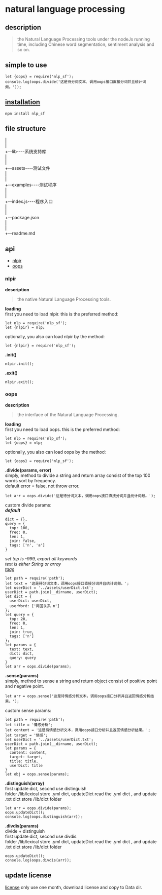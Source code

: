 # natural language processing  

## description  
  > the Natural Language Processing tools under the nodeJs running time, including Chinese word segmentation, sentiment analysis and so on.  

## simple to use  
  ```
  let {oops} = require('nlp_sf');
  console.log(oops.divide('这是待分词文本，调用oops接口直接分词并且统计词频。'));
  ```

## [installation](https://www.npmjs.com/package/nlp_sf)  
  ```
  npm install nlp_sf
  ```

## file structure  
  |  
  |  
  +--lib----系统支持库  
  |  
  |  
  +--assets----测试文件  
  |  
  |  
  +--examples----测试程序  
  |  
  |  
  +--index.js----程序入口  
  |  
  |  
  +--package.json  
  |  
  |  
  +--readme.md  
  
## api  

  - [nlpir](#nlpir)  
  - [oops](#oops)  

### nlpir  
  **description**  
  > the native Natural Language Processing tools.  

  **loading**  
  first you need to load nlpir. this is the preferred method:  
  ```
  let nlp = require('nlp_sf');
  let {nlpir} = nlp;
  ```

  optionally, you also can load nlpir by the method:  
  ```
  let {nlpir} = require('nlp_sf');
  ```

  **.init()**  
  ```
  nlpir.init();
  ```

  **.exit()**  
  ```
  nlpir.exit();
  ```

### oops  
  **description**  
  > the interface of the Natural Language Processing.  

  **loading**  
  first you need to load oops. this is the preferred method:  
  ```
  let nlp = require('nlp_sf');
  let {oops} = nlp;
  ```

  optionally, you also can load oops by the method:  
  ```
  let {oops} = require('nlp_sf');
  ```

  **.divide(params, error)**  
  simply, method to divide a string and return array consist of the top 100 words sort by frequency.  
  default error = false, not throw error.  
  ```
  let arr = oops.divide('这是待分词文本，调用oops接口直接分词并且统计词频。');
  ```

  custom divide params:  
  _**default**_  
  ```
  dict = {},
  query = {
    top: 100,
    freq: 0,
    len: 1,
    join: false,
    tags: ['n', 'a']
  }
  ```
  _set top is -999, export all keywords_  
  _text is either String or array_  
  _[tags](http://ictclas.nlpir.org/nlpir/html/readme.htm#_Toc34628482)_
  ```
  let path = require('path');
  let text = '这是待分词文本，调用oops接口直接分词并且统计词频。';
  let userDict = '../assets/userDict.txt';
  userDict = path.join(__dirname, userDict);
  let dict = {
    userDict: userDict,
    userWord: ['两国关系 n']
  };
  let query = {
    top: 20,
    freq: 0,
    len: 1,
    join: true,
    tags: ['n']
  };
  let params = {
    text: text,
    dict: dict,
    query: query
  }
  let arr = oops.divide(params);
  ```

  **.sense(params)**  
  simply, method to sense a string and return object consist of positive point and negative point.  
  ```
  let arr = oops.sense('这是待情感分析文本，调用oops接口分析并且返回情感分析结果。');
  ```

  custom sense params:  
  ```
  let path = require('path');
  let title = '情感分析';
  let content = '这是待情感分析文本，调用oops接口分析并且返回情感分析结果。';
  let target = '情感';
  let userDict = '../assets/userDict.txt';
  userDict = path.join(__dirname, userDict);
  let params = {
    content: content,
    target: target,
    title: title,
    userDict: title
  }
  let obj = oops.sense(params);
  ```

  **.distinguish(array)**  
  first update dict, second use distinguish  
  folder /lib/lexical store .yml dict, updateDict read the .yml dict , and update .txt dict store /lib/dict folder  
  ```
  let arr = oops.divide(params);
  oops.updateDict();
  console.log(oops.distinguish(arr));
  ```

  **.divdis(params)**  
  divide + distinguish  
  first update dict, second use divdis  
  folder /lib/lexical store .yml dict, updateDict read the .yml dict , and update .txt dict store /lib/dict folder  
  ```
  oops.updateDict();
  console.log(oops.divdis(arr));
  ```

## update license  
  [license](https://github.com/NLPIR-team/NLPIR) only use one month, download license and copy to Data dir.  
  